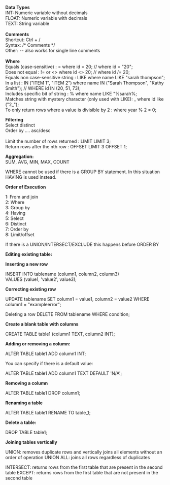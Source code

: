 <b>Data Types </b> <br/>
INT: Numeric variable without decimals <br/>
FLOAT: Numeric variable with decimals <br/>
TEXT: String variable <br/>
<br/>
<b>Comments </b> <br/>
Shortcut: Ctrl + / <br/>
Syntax: /* Comments */ <br/>
Other: -- also works for single line comments <br/>
<br/>
<b>Where</b><br/>
Equals (case-sensitive)                                    :               =                          where id = 20; // where id = "20"; <br/>
Does not equal                                             :               != or <>                   where id <> 20; // where id /= 20; <br/>
Equals non case-sensitive string                           :               LIKE                       where name LIKE "sarah thompson"; <br/>
In a list                                                  :               IN ("ITEM 1", "ITEM 2")    where name IN ("Sarah Thompson", "Kathy Smith"); // WHERE id IN (20, 51, 73); <br/>
Includes specific bit of string                            :               %                          where name LIKE "%sarah%; <br/>
Matches string with mystery character (only used with LIKE):               _                          where id like ("2_");
<br/>
To only return rows where a value is divisible by 2        :                                          where year % 2 = 0;

<b>Filtering</b> <br/>
Select distinct <br/>
Order by .... asc/desc <br/>
<br/>
Limit the number of rows returned                          :               LIMIT                      LIMIT 3; <br/>
Return rows after the nth row                              :               OFFSET                     LIMIT 3 OFFSET 1; <br/>

<b>Aggregation:</b> <br/>
SUM, AVG, MIN, MAX, COUNT

WHERE cannot be used if there is a GROUP BY statement.
In this situation HAVING is used instead.

<b>Order of Execution</b>

1: From and join <br/>
2: Where <br/>
3: Group by <br/>
4: Having <br/>
5: Select <br/>
6: Distinct <br/>
7: Order by <br/>
8: Limit/offset <br/>

If there is a UNION/INTERSECT/EXCLUDE this happens before ORDER BY

<b>Editing existing table:</b>

<b>Inserting a new row</b>

INSERT INTO tablename (column1, column2, column3)</br>
VALUES (value1, 'value2', value3);</br>

<b>Correcting existing row</b>

UPDATE tablename
SET column1 = value1,
    column2 = value2
WHERE column1 = "exampleerror";

Deleting a row
DELETE FROM tablename
WHERE condition;

<b>Create a blank table with columns</b>

CREATE TABLE table1 
(column1 TEXT,
column2 INT);

<b>Adding or removing a column:</b>

ALTER TABLE table1
ADD column1 INT;

You can specify if there is a default value:

ALTER TABLE table1
ADD column1 TEXT
DEFAULT 'N/A';

<b>Removing a column</b>

ALTER TABLE table1
DROP column1;

<b>Renaming a table</b>

ALTER TABLE table1
RENAME TO table_1;

<b>Delete a table:</b>

DROP TABLE table1;

<b>Joining tables vertically</b>

UNION: removes duplicate rows and vertically joins all elements without an order of operation
UNION ALL: joins all rows regardless of duplicates

INTERSECT: returns rows from the first table that are present in the second table
EXCEPT: returns rows from the first table that are not present in the second table
